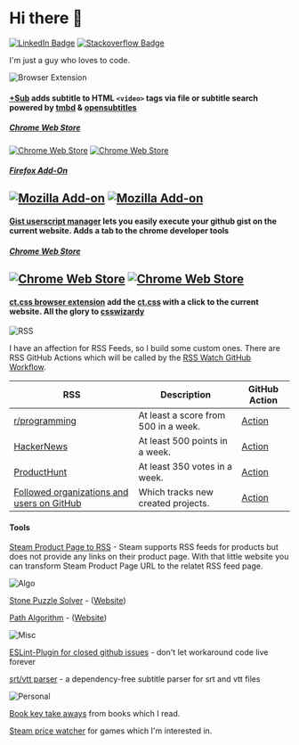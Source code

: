 # Hi there 👋
[![LinkedIn Badge](https://img.shields.io/badge/LinkedIn-Profile-informational?style=flat-square&logo=linkedin&logoColor=white&color=0D76A8)](https://www.linkedin.com/in/stefan-breitenstein-10337a173/)
[![Stackoverflow Badge](https://img.shields.io/badge/stackoverflow-Profile-informational?style=flat-square&logo=stackoverflow&logoColor=white&color=0D76A8)](https://stackoverflow.com/users/6350016/ste-xx)

I'm just a guy who loves to code.

![Browser Extension](https://shields.io/badge/My%20Browser%20Extensions%9D%9D%9D%9D%9D%9D%9D%9D%9D%9D%9D%9D%9D%9D%9D%9D%9D%9D%9D%9D%9D%9D%9D%9D%9D%9D%9D%9D%9D%9D%9D%9D%9D%9D%9D%9D%9D%9D%9D%9D%9D%9D%9D%9D%9D%9D%9D%9D%9D%9D%9D%9D%9D%9D%9D%9D%9D%9D%9D%9D%9D%9D%9D%9D%9D%9D%9D-green?logo=googlechrome&style=for-the-badge&color=0D76A8&logoColor=white)

#### [+Sub](https://github.com/plussub/plussub) adds subtitle to HTML `<video>` tags via file or subtitle search powered by [tmbd](https://www.themoviedb.org/) & [opensubtitles](https://opensubtitles.org)

##### [Chrome Web Store](https://chrome.google.com/webstore/detail/%20sub/lpobdmdfgjokempajoobgfdnhjbjlnpm)
[![Chrome Web Store](https://img.shields.io/chrome-web-store/stars/lpobdmdfgjokempajoobgfdnhjbjlnpm?color=0D76A8)](https://chrome.google.com/webstore/detail/%20sub/lpobdmdfgjokempajoobgfdnhjbjlnpm)
[![Chrome Web Store](https://img.shields.io/chrome-web-store/users/lpobdmdfgjokempajoobgfdnhjbjlnpm?color=0D76A8)](https://chrome.google.com/webstore/detail/%20sub/lpobdmdfgjokempajoobgfdnhjbjlnpm)

##### [Firefox Add-On](https://addons.mozilla.org/en-US/firefox/addon/plussub/)
[![Mozilla Add-on](https://img.shields.io/amo/stars/plussub?color=0D76A8)](https://addons.mozilla.org/en-US/firefox/addon/plussub/)
[![Mozilla Add-on](https://img.shields.io/amo/users/plussub?color=0D76A8)](https://addons.mozilla.org/en-US/firefox/addon/plussub/)
---
#### [Gist userscript manager](https://github.com/ste-xx/gist-userscript-manager) lets you easily execute your github gist on the current website. Adds a tab to the chrome developer tools

##### [Chrome Web Store](https://chrome.google.com/webstore/detail/gist-user-script-manager/plpmkifleemfflmlnogdncmhlljcpdab)

[![Chrome Web Store](https://img.shields.io/chrome-web-store/stars/plpmkifleemfflmlnogdncmhlljcpdab?color=0D76A8)](https://chrome.google.com/webstore/detail/gist-user-script-manager/plpmkifleemfflmlnogdncmhlljcpdab)
[![Chrome Web Store](https://img.shields.io/chrome-web-store/users/plpmkifleemfflmlnogdncmhlljcpdab?color=0D76A8)](https://chrome.google.com/webstore/detail/gist-user-script-manager/plpmkifleemfflmlnogdncmhlljcpdab)
---
#### [ct.css browser extension](https://github.com/ste-xx/ct-browser-extension) add the [ct.css](https://github.com/csswizardry/ct) with a click to the current website. All the glory to [csswizardy](https://csswizardry.com/)

![RSS](https://shields.io/badge/My%20Custom%20Feeds%9D%9D%9D%9D%9D%9D%9D%9D%9D%9D%9D%9D%9D%9D%9D%9D%9D%9D%9D%9D%9D%9D%9D%9D%9D%9D%9D%9D%9D%9D%9D%9D%9D%9D%9D%9D%9D%9D%9D%9D%9D%9D%9D%9D%9D%9D%9D%9D%9D%9D%9D%9D%9D%9D%9D%9D%9D%9D%9D%9D%9D%9D%9D%9D%9D%9D%9D%9D%9D%9D%9D-green?logo=rss&style=for-the-badge&color=0D76A8)

I have an affection for RSS Feeds, so I build some custom ones.
There are RSS GitHub Actions which will be called by the [RSS Watch GitHub Workflow](https://github.com/ste-xx/rss-watch). 

| RSS         | Description | GitHub Action | 
| ----------- | ----------- | --------------|
| [r/programming](https://raw.githubusercontent.com/ste-xx/rss-watch/main/rprogramming.json) | At least a score from 500 in a week. | [Action](https://github.com/ste-xx/reddit-to-rss-action) |
| [HackerNews](https://raw.githubusercontent.com/ste-xx/rss-watch/main/hn.json) | At least 500 points in a week. | [Action](https://github.com/ste-xx/hackernews-to-rss-action) |
| [ProductHunt](https://raw.githubusercontent.com/ste-xx/rss-watch/main/ph.json) | At least 350 votes in a week. | [Action](https://github.com/ste-xx/producthunt-to-rss-action) |
| [Followed organizations and users on GitHub](https://raw.githubusercontent.com/ste-xx/rss-watch/main/ghuserprojects.json) | Which tracks new created projects. | [Action](https://github.com/ste-xx/gh-user-projects-rss-action) |



#### Tools 
[Steam Product Page to RSS](https://ste-xx.github.io/steam-rss-link/) - Steam supports RSS feeds for products but does not provide any links on their product page. With that little website you can transform Steam Product Page URL to the relatet RSS feed page.


![Algo](https://shields.io/badge/Algo%20Fun%9D%9D%9D%9D%9D%9D%9D%9D%9D%9D%9D%9D%9D%9D%9D%9D%9D%9D%9D%9D%9D%9D%9D%9D%9D%9D%9D%9D%9D%9D%9D%9D%9D%9D%9D%9D%9D%9D%9D%9D%9D%9D%9D%9D%9D%9D%9D%9D%9D%9D%9D%9D%9D%9D%9D%9D%9D%9D%9D%9D%9D%9D%9D%9D%9D%9D%9D%9D%9D%9D%9D%9D%9D%9D%9D%9D%9D%9D-green?style=for-the-badge&color=0D76A8&logoColor=white)

[Stone Puzzle Solver](https://github.com/ste-xx/stone-color-puzzle) - ([Website](https://stone-puzzle.netlify.app/))

[Path Algorithm](https://ste-xx.github.io/path-algo) - ([Website](https://ste-xx.github.io/path-algo/)) 

![Misc](https://shields.io/badge/Misc%9D%9D%9D%9D%9D%9D%9D%9D%9D%9D%9D%9D%9D%9D%9D%9D%9D%9D%9D%9D%9D%9D%9D%9D%9D%9D%9D%9D%9D%9D%9D%9D%9D%9D%9D%9D%9D%9D%9D%9D%9D%9D%9D%9D%9D%9D%9D%9D%9D%9D%9D%9D%9D%9D%9D%9D%9D%9D%9D%9D%9D%9D%9D%9D%9D%9D%9D%9D%9D%9D%9D%9D%9D%9D%9D%9D%9D%9D%9D%9D%9D-green?style=for-the-badge&color=0D76A8&logoColor=white)

[ESLint-Plugin for closed github issues](https://github.com/ste-xx/eslint-rule-gh-issue) - don't let workaround code live forever

[srt/vtt parser](https://github.com/plussub/srt-vtt-parser) - a dependency-free subtitle parser for srt and vtt files

![Personal](https://shields.io/badge/Personal%9D%9D%9D%9D%9D%9D%9D%9D%9D%9D%9D%9D%9D%9D%9D%9D%9D%9D%9D%9D%9D%9D%9D%9D%9D%9D%9D%9D%9D%9D%9D%9D%9D%9D%9D%9D%9D%9D%9D%9D%9D%9D%9D%9D%9D%9D%9D%9D%9D%9D%9D%9D%9D%9D%9D%9D%9D%9D%9D%9D%9D%9D%9D%9D%9D%9D%9D%9D%9D%9D%9D%9D%9D%9D%9D%9D%9D%9D-green?style=for-the-badge&color=0D76A8&logoColor=white)

[Book key take aways](https://github.com/ste-xx/book-key-takeaways) from books which I read.

[Steam price watcher](https://github.com/ste-xx/steam-price-watcher/blob/main/report.tsv) for games which I'm interested in.

